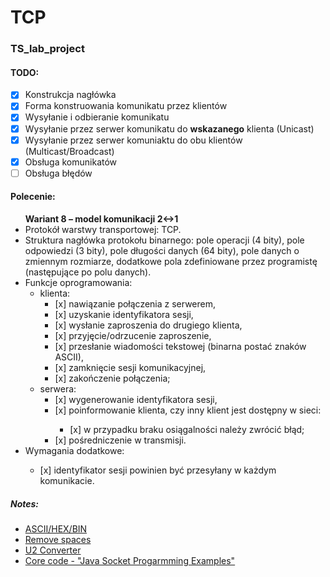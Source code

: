 # TCP
### TS_lab_project

#### TODO:
 - [x] Konstrukcja nagłówka
 - [x] Forma konstruowania komunikatu przez klientów
 - [x] Wysyłanie i odbieranie komunikatu
 - [x] Wysyłanie przez serwer komunikatu do **wskazanego** klienta (Unicast)
 - [x] Wysyłanie przez serwer komuniaktu do obu klientów (Multicast/Broadcast)
 - [x] Obsługa komunikatów
 - [ ] Obsługa błędów

#### Polecenie:
<ul>
<strong>Wariant 8 – model komunikacji 2↔1</strong>
<li>Protokół warstwy transportowej: TCP.</li>
<li>Struktura nagłówka protokołu binarnego: pole operacji (4 bity), pole odpowiedzi (3 bity), pole
długości danych (64 bity), pole danych o zmiennym rozmiarze, dodatkowe pola zdefiniowane przez
programistę (następujące po polu danych).</li>
<li>Funkcje oprogramowania:
<ul>
<li>klienta:
<ul>
<li>[x] nawiązanie połączenia z serwerem,</li>
<li>[x] uzyskanie identyfikatora sesji,</li>
<li>[x] wysłanie zaproszenia do drugiego klienta,</li>
<li>[x] przyjęcie/odrzucenie zaproszenie,</li>
<li>[x] przesłanie wiadomości tekstowej (binarna postać znaków ASCII),</li>
<li>[x] zamknięcie sesji komunikacyjnej,</li>
<li>[x] zakończenie połączenia;</li>
</ul></li>
<li>serwera:
<ul>
<li>[x] wygenerowanie identyfikatora sesji,</li>
<li>[x] poinformowanie klienta, czy inny klient jest dostępny w sieci:</li>
<ul>
<li>[x] w przypadku braku osiągalności należy zwrócić błąd;</li>
</ul>
<li>[x] pośredniczenie w transmisji.</li>
</ul></ul>
<li>Wymagania dodatkowe:</li>
<ul>
<li>[x] identyfikator sesji powinien być przesyłany w każdym komunikacie.</li>
</ul></ul>

##### Notes:
 - [ASCII/HEX/BIN](https://www.asciitohex.com)
 - [Remove spaces](https://www.browserling.com/tools/remove-all-whitespace)
 - [U2 Converter](https://www.exploringbinary.com/twos-complement-converter/)
 - [Core code - "Java Socket Progarmming Examples"](https://cs.lmu.edu/~ray/notes/javanetexamples/)
